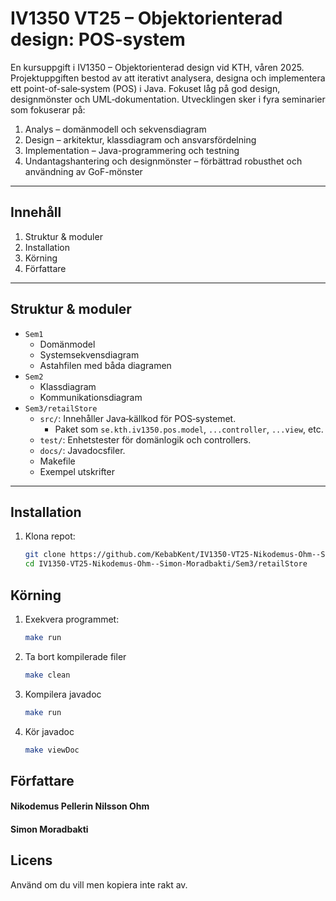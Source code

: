 # IV1350 VT25 – Objektorienterad design: POS‑system

En kursuppgift i IV1350 – Objektorienterad design vid KTH, våren 2025. Projektuppgiften bestod av att iterativt analysera, designa och implementera ett point-of-sale­­‑system (POS) i Java. Fokuset låg på god design, designmönster och UML‑dokumentation. Utvecklingen sker i fyra seminarier som fokuserar på:

1. Analys – domänmodell och sekvensdiagram
2. Design – arkitektur, klassdiagram och ansvarsfördelning
3. Implementation – Java-programmering och testning
4. Undantagshantering och designmönster – förbättrad robusthet och användning av GoF-mönster

---

## Innehåll
1. Struktur & moduler  
2. Installation  
3. Körning  
4. Författare

---

## Struktur & moduler
- `Sem1`
  - Domänmodel
  - Systemsekvensdiagram
  - Astahfilen med båda diagramen
- `Sem2`
  - Klassdiagram
  - Kommunikationsdiagram
- `Sem3/retailStore`
  - `src/`: Innehåller Java‑källkod för POS‑systemet.
    - Paket som `se.kth.iv1350.pos.model`, `...controller`, `...view`, etc.
  - `test/`: Enhetstester för domänlogik och controllers.
  - `docs/`: Javadocsfiler.
  - Makefile
  - Exempel utskrifter

---

## Installation
1. Klona repot:
   ```bash
   git clone https://github.com/KebabKent/IV1350-VT25-Nikodemus-Ohm--Simon-Moradbakti.git
   cd IV1350-VT25-Nikodemus-Ohm--Simon-Moradbakti/Sem3/retailStore

## Körning
1. Exekvera programmet:
   ```bash
   make run
   
2. Ta bort kompilerade filer
   ```bash
   make clean

3. Kompilera javadoc
   ```bash
   make run
   
5. Kör javadoc
   ```bash
   make viewDoc

## Författare
#### Nikodemus Pellerin Nilsson Ohm
#### Simon Moradbakti

## Licens
Använd om du vill men kopiera inte rakt av.

